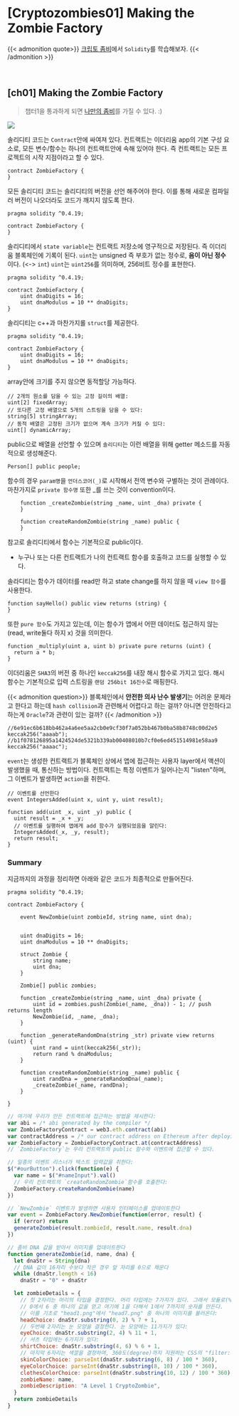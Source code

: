 # [Cryptozombies01] Making the Zombie Factory




{{< admonition quote>}}
[크립토 좀비](https://cryptozombies.io/)에서 `Solidity`를 학습해보자.
{{< /admonition >}}

<!--more-->
<br/>

## [ch01] Making the Zombie Factory
> 챕터1을 통과하게 되면 [나만의 좀비](https://share.cryptozombies.io/ko/lesson/1/share/leoo?id=Y3p8MTcwMTU4)를 가질 수 있다. :)

![](images/zombie.png)

솔리디티 코드는 `Contract`안에 싸여져 있다. 컨트랙트는 이더리움 app의 기본 구성 요소로, 모든 변수/함수는 하나의 컨트랙트안에 속해 있어야 한다.
즉 컨트랙트는 모든 프로젝트의 시작 지점이라고 할 수 있다.

```sol
contract ZombieFactory {
}
```

모든 솔리디티 코드는 솔리디티의 버전을 선언 해주어야 한다. 이를 통해 새로운 컴파일러 버전이 나오더라도 코드가 깨지지 않도록 한다.

```sol
pragma solidity ^0.4.19;

contract ZombieFactory {
}
```

솔리디티에서 `state variable`는 컨트랙트 저장소에 영구적으로 저장된다. 즉 이더리움 블록체인에 기록이 된다. 
`uint`는 unsigned 즉 부호가 없는 정수로, **음이 아닌 정수**이다.  (<-> `int`)
`uint`는 `uint256`를 의미하며, 256비트 정수를 표현한다.

```sol
pragma solidity ^0.4.19;

contract ZombieFactory {
    uint dnaDigits = 16;
    uint dnaModulus = 10 ** dnaDigits;
}
```

솔리디티는 c++과 마찬가지롤 `struct`를 제공한다.

```sol
pragma solidity ^0.4.19;

contract ZombieFactory {
    uint dnaDigits = 16;
    uint dnaModulus = 10 ** dnaDigits;
}
```

array안에 크기를 주지 않으면 동적할당 가능하다.

```sol
// 2개의 원소를 담을 수 있는 고정 길이의 배열:
uint[2] fixedArray;
// 또다른 고정 배열으로 5개의 스트링을 담을 수 있다:
string[5] stringArray;
// 동적 배열은 고정된 크기가 없으며 계속 크기가 커질 수 있다:
uint[] dynamicArray;
```

public으로 배열을 선언할 수 있으며 `솔리디티`는 이런 배열을 위해 getter 메소드를 자동적으로 생성해준다.

```sol
Person[] public people;
```

함수의 경우 `param명`을  `언더스코어(_)`로 시작해서 전역 변수와 구별하는 것이 관례이다. 마찬가지로 `private 함수명` 또한 _를 쓰는 것이 convention이다.

```sol
    function _createZombie(string _name, uint _dna) private {
    }

    function createRandomZombie(string _name) public {
    }
```

참고로 솔리디티에서 함수는 기본적으로 public이다.
  - 누구나 또는 다른 컨트랙트가 나의 컨트랙트 함수를 호출하고 코드를 실행할 수 있다.

솔라디티는 함수가 데이터를 read만 하고 state change를 하지 않을 때 `view 함수`를 사용한다.

```sol
function sayHello() public view returns (string) {
}
```


또한 `pure 함수`도 가지고 있는데, 이는 함수가 앱에서 어떤 데이터도 접근하지 않는(read, write둘다 하지 x) 것을 의미한다.

```sol
function _multiply(uint a, uint b) private pure returns (uint) {
  return a * b;
}
```


이더리움은 `SHA3`의 버전 중 하나인 `keccak256`를 내장 해시 함수로 가지고 있다. 해시 함수는 기본적으로 입력 스트링을 `랜덤 256bit 16진수`로 매핑한다.

{{< admonition question>}}
블록체인에서 **안전한 의사 난수 발생기**는 어려운 문제라고 한다고 하는데 `hash collision`과 관련해서 어렵다고 하는 걸까? 아니면 안전하다고 하는게 `Oracle`?과 관련이 있는 걸까?
{{< /admonition >}}

```sol
//6e91ec6b618bb462a4a6ee5aa2cb0e9cf30f7a052bb467b0ba58b8748c00d2e5
keccak256("aaaab");
//b1f078126895a1424524de5321b339ab00408010b7cf0e6ed451514981e58aa9
keccak256("aaaac");
```

`event`는 생성한 컨트랙트가 블록체인 상에서 앱에 접근하는 사용자 layer에서 액션이 발생했을 때, 통신하는 방법이다. 컨트랙트는 특정 이벤트가 일어나는지 "listen"하며, 그 이벤트가 발생하면 `action`을 취한다.

```sol
// 이벤트를 선언한다
event IntegersAdded(uint x, uint y, uint result);

function add(uint _x, uint _y) public {
  uint result = _x + _y;
  // 이벤트를 실행하여 앱에게 add 함수가 실행되었음을 알린다:
  IntegersAdded(_x, _y, result);
  return result;
}
```

### Summary

지금까지의 과정을 정리하면 아래와 같은 코드가 최종적으로 만들어진다.

```sol
pragma solidity ^0.4.19;

contract ZombieFactory {

    event NewZombie(uint zombieId, string name, uint dna);


    uint dnaDigits = 16;
    uint dnaModulus = 10 ** dnaDigits;

    struct Zombie {
        string name;
        uint dna;
    }

    Zombie[] public zombies;

    function _createZombie(string _name, uint _dna) private {
        uint id = zombies.push(Zombie(_name, _dna)) - 1; // push returns length
        NewZombie(id, _name, _dna);
    }

    function _generateRandomDna(string _str) private view returns (uint) {
        uint rand = uint(keccak256(_str));
        return rand % dnaModulus;
    }

    function createRandomZombie(string _name) public {
        uint randDna = _generateRandomDna(_name);
        _createZombie(_name, randDna);
    }

}
```

```js
// 여기에 우리가 만든 컨트랙트에 접근하는 방법을 제시한다:
var abi = /* abi generated by the compiler */
var ZombieFactoryContract = web3.eth.contract(abi)
var contractAddress = /* our contract address on Ethereum after deploying */
var ZombieFactory = ZombieFactoryContract.at(contractAddress)
// `ZombieFactory`는 우리 컨트랙트의 public 함수와 이벤트에 접근할 수 있다.

// 일종의 이벤트 리스너가 텍스트 입력값을 취한다:
$("#ourButton").click(function(e) {
  var name = $("#nameInput").val()
  // 우리 컨트랙트의 `createRandomZombie`함수를 호출한다:
  ZombieFactory.createRandomZombie(name)
})

// `NewZombie` 이벤트가 발생하면 사용자 인터페이스를 업데이트한다
var event = ZombieFactory.NewZombie(function(error, result) {
  if (error) return
  generateZombie(result.zombieId, result.name, result.dna)
})

// 좀비 DNA 값을 받아서 이미지를 업데이트한다
function generateZombie(id, name, dna) {
  let dnaStr = String(dna)
  // DNA 값이 16자리 수보다 작은 경우 앞 자리를 0으로 채운다
  while (dnaStr.length < 16)
    dnaStr = "0" + dnaStr

  let zombieDetails = {
    // 첫 2자리는 머리의 타입을 결정한다. 머리 타입에는 7가지가 있다. 그래서 모듈로(%) 7 연산을 하여
    // 0에서 6 중 하나의 값을 얻고 여기에 1을 더해서 1에서 7까지의 숫자를 만든다. 
    // 이를 기초로 "head1.png"에서 "head7.png" 중 하나의 이미지를 불러온다:
    headChoice: dnaStr.substring(0, 2) % 7 + 1,
    // 두번째 2자리는 눈 모양을 결정한다. 눈 모양에는 11가지가 있다:
    eyeChoice: dnaStr.substring(2, 4) % 11 + 1,
    // 셔츠 타입에는 6가지가 있다:
    shirtChoice: dnaStr.substring(4, 6) % 6 + 1,
    // 마지막 6자리는 색깔을 결정하며, 360도(degree)까지 지원하는 CSS의 "filter: hue-rotate"를 이용하여 아래와 같이 업데이트된다:
    skinColorChoice: parseInt(dnaStr.substring(6, 8) / 100 * 360),
    eyeColorChoice: parseInt(dnaStr.substring(8, 10) / 100 * 360),
    clothesColorChoice: parseInt(dnaStr.substring(10, 12) / 100 * 360),
    zombieName: name,
    zombieDescription: "A Level 1 CryptoZombie",
  }
  return zombieDetails
}
```

